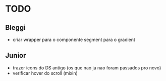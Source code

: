 # TODO

## Bleggi

- criar wrapper para o componente segment para o gradient

## Junior

- trazer icons do DS antigo (os que nao ja nao foram passados pro novo)
- verificar hover do scroll (mixin)
